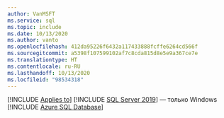 ```yaml
---
author: VanMSFT
ms.service: sql
ms.topic: include
ms.date: 10/13/2020
ms.author: vanto
ms.openlocfilehash: 412da95226f6432a117433888fcffe6264cd566f
ms.sourcegitcommit: a5398f107599102af7c8cda815d8e5e9a367ce7e
ms.translationtype: HT
ms.contentlocale: ru-RU
ms.lasthandoff: 10/13/2020
ms.locfileid: "98534318"
---
```

[!INCLUDE [Applies to](../../includes/applies-md.md)] [!INCLUDE [SQL Server 2019](_ss2019.md)] — только Windows [!INCLUDE [Azure SQL Database](../../includes/applies-to-version/_asdb.md)]
